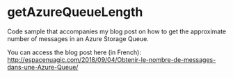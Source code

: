 # getAzureQueueLength

Code sample that accompanies my blog post on how to get the approximate number of messages in an Azure Storage Queue.

You can access the blog post here (in French):  
http://espacenuagic.com/2018/09/04/Obtenir-le-nombre-de-messages-dans-une-Azure-Queue/
